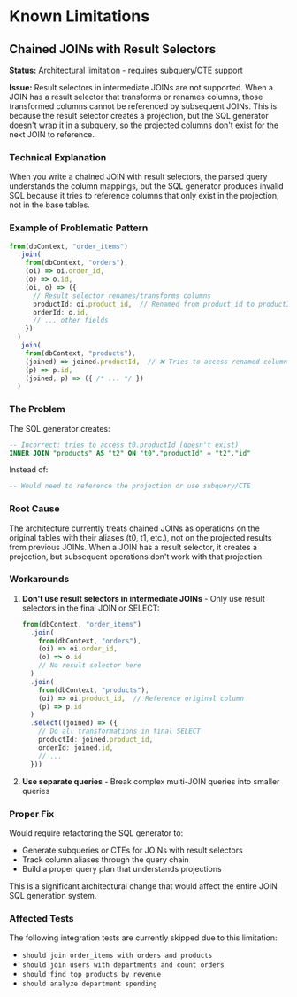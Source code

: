 # Known Limitations

## Chained JOINs with Result Selectors

**Status:** Architectural limitation - requires subquery/CTE support

**Issue:** Result selectors in intermediate JOINs are not supported. When a JOIN has a result selector that transforms or renames columns, those transformed columns cannot be referenced by subsequent JOINs. This is because the result selector creates a projection, but the SQL generator doesn't wrap it in a subquery, so the projected columns don't exist for the next JOIN to reference.

### Technical Explanation

When you write a chained JOIN with result selectors, the parsed query understands the column mappings, but the SQL generator produces invalid SQL because it tries to reference columns that only exist in the projection, not in the base tables.

### Example of Problematic Pattern

```typescript
from(dbContext, "order_items")
  .join(
    from(dbContext, "orders"),
    (oi) => oi.order_id,
    (o) => o.id,
    (oi, o) => ({
      // Result selector renames/transforms columns
      productId: oi.product_id,  // Renamed from product_id to productId
      orderId: o.id,
      // ... other fields
    })
  )
  .join(
    from(dbContext, "products"),
    (joined) => joined.productId,  // ❌ Tries to access renamed column
    (p) => p.id,
    (joined, p) => ({ /* ... */ })
  )
```

### The Problem

The SQL generator creates:
```sql
-- Incorrect: tries to access t0.productId (doesn't exist)
INNER JOIN "products" AS "t2" ON "t0"."productId" = "t2"."id"
```

Instead of:
```sql
-- Would need to reference the projection or use subquery/CTE
```

### Root Cause

The architecture currently treats chained JOINs as operations on the original tables with their aliases (t0, t1, etc.), not on the projected results from previous JOINs. When a JOIN has a result selector, it creates a projection, but subsequent operations don't work with that projection.

### Workarounds

1. **Don't use result selectors in intermediate JOINs** - Only use result selectors in the final JOIN or SELECT:
   ```typescript
   from(dbContext, "order_items")
     .join(
       from(dbContext, "orders"),
       (oi) => oi.order_id,
       (o) => o.id
       // No result selector here
     )
     .join(
       from(dbContext, "products"),
       (oi) => oi.product_id,  // Reference original column
       (p) => p.id
     )
     .select((joined) => ({
       // Do all transformations in final SELECT
       productId: joined.product_id,
       orderId: joined.id,
       // ...
     }))
   ```

2. **Use separate queries** - Break complex multi-JOIN queries into smaller queries

### Proper Fix

Would require refactoring the SQL generator to:
- Generate subqueries or CTEs for JOINs with result selectors
- Track column aliases through the query chain
- Build a proper query plan that understands projections

This is a significant architectural change that would affect the entire JOIN SQL generation system.

### Affected Tests

The following integration tests are currently skipped due to this limitation:
- `should join order_items with orders and products`
- `should join users with departments and count orders`
- `should find top products by revenue`
- `should analyze department spending`